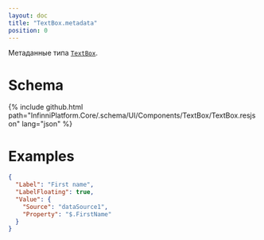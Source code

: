 ```yaml
---
layout: doc
title: "TextBox.metadata"
position: 0
---
```


Метаданные типа [`TextBox`](../).

# Schema

{% include github.html path="InfinniPlatform.Core/.schema/UI/Components/TextBox/TextBox.resjson" lang="json" %}

# Examples

```json
{
  "Label": "First name",
  "LabelFloating": true,
  "Value": {
    "Source": "dataSource1",
    "Property": "$.FirstName"
  }
}
```
